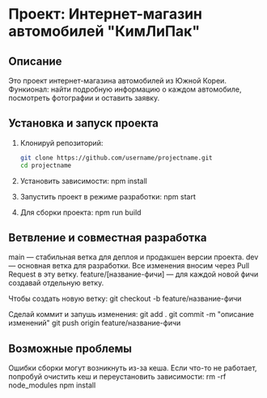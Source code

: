 # Проект: Интернет-магазин автомобилей "КимЛиПак"

## Описание
Это проект интернет-магазина автомобилей из Южной Кореи. Функионал: найти подробную информацию о каждом автомобиле, посмотреть фотографии и оставить заявку.



## Установка и запуск проекта

1. Клонируй репозиторий:
   ```bash
   git clone https://github.com/username/projectname.git
   cd projectname
2. Установить зависимости:
npm install

3. Запустить проект в режиме разработки:
npm start

4. Для сборки проекта:
npm run build




## Ветвление и совместная разработка

main — стабильная ветка для деплоя и продакшен версии проекта.
dev — основная ветка для разработки. Все изменения вносим через Pull Request в эту ветку.
feature/[название-фичи] — для каждой новой фичи создавай отдельную ветку.

Чтобы создать новую ветку:
git checkout -b feature/название-фичи

Сделай коммит и запушь изменения:
git add .
git commit -m "описание изменений"
git push origin feature/название-фичи

## Возможные проблемы

Ошибки сборки могут возникнуть из-за кеша. Если что-то не работает, попробуй очистить кеш и переустановить зависимости:
rm -rf node_modules
npm install


